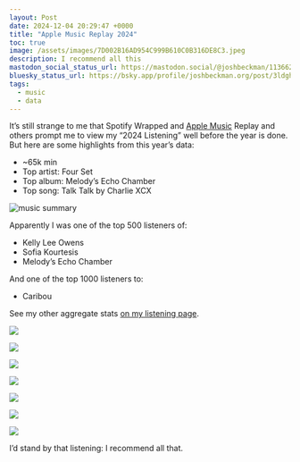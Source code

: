 ```yaml
---
layout: Post
date: 2024-12-04 20:29:47 +0000
title: "Apple Music Replay 2024"
toc: true
image: /assets/images/7D002B16AD954C999B610C0B316DE8C3.jpeg
description: I recommend all this
mastodon_social_status_url: https://mastodon.social/@joshbeckman/113662813124306905
bluesky_status_url: https://bsky.app/profile/joshbeckman.org/post/3ldghrc7m6o2c
tags: 
  - music
  - data
---
```


It’s still strange to me that Spotify Wrapped and [Apple Music](https://music.apple.com/profile/andjosh) Replay and others prompt me to view my “2024 Listening” well before the year is done\. But here are some highlights from this year’s data:
- ~65k min
- Top artist: Four Set
- Top album: Melody’s Echo Chamber
- Top song: Talk Talk by Charlie XCX

![music summary](/assets/images/7D002B16AD954C999B610C0B316DE8C3.jpeg)

Apparently I was one of the top 500 listeners of:
- Kelly Lee Owens
- Sofia Kourtesis
- Melody’s Echo Chamber

And one of the top 1000 listeners to:
- Caribou

See my other aggregate stats [on my listening page](https://www.joshbeckman.org/blog/listening/).

![](/assets/images/450E083ED90F4FD99DDDD63F44A5C8C3.jpeg)

![](/assets/images/2064F6A7ED4342CDB71E38629CC68D26.jpeg)

![](/assets/images/F73B72F76FD14EEAA3D64BF1030BFA29.jpeg)

![](/assets/images/C25A84A22E454AB78DED15619AB37C0A.jpeg)

![](/assets/images/7AD10DC11EC846099F551E5074042A32.jpeg)

![](/assets/images/CC812585489E4D0E9462B923253955B2.jpeg)

![](/assets/images/B8EB7D4611CE476EA21819417C3B94CD.jpeg)

I’d stand by that listening: I recommend all that\.


